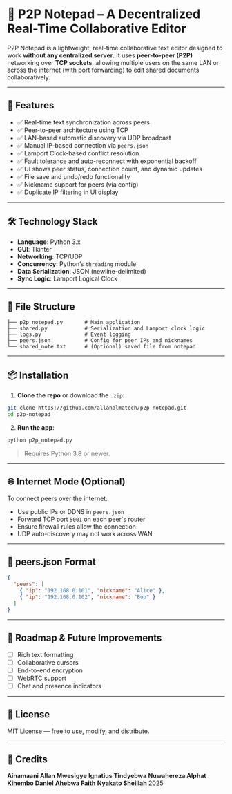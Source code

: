 # 📝 P2P Notepad – A Decentralized Real-Time Collaborative Editor

P2P Notepad is a lightweight, real-time collaborative text editor designed to work **without any centralized server**. It uses **peer-to-peer (P2P)** networking over **TCP sockets**, allowing multiple users on the same LAN or across the internet (with port forwarding) to edit shared documents collaboratively.

---

## 🚀 Features

- ✅ Real-time text synchronization across peers  
- ✅ Peer-to-peer architecture using TCP  
- ✅ LAN-based automatic discovery via UDP broadcast  
- ✅ Manual IP-based connection via `peers.json`  
- ✅ Lamport Clock-based conflict resolution  
- ✅ Fault tolerance and auto-reconnect with exponential backoff  
- ✅ UI shows peer status, connection count, and dynamic updates  
- ✅ File save and undo/redo functionality  
- ✅ Nickname support for peers (via config)  
- ✅ Duplicate IP filtering in UI display  

---

## 🛠 Technology Stack

- **Language**: Python 3.x  
- **GUI**: Tkinter  
- **Networking**: TCP/UDP  
- **Concurrency**: Python’s `threading` module  
- **Data Serialization**: JSON (newline-delimited)  
- **Sync Logic**: Lamport Logical Clock  

---

## 📁 File Structure

```
├── p2p_notepad.py       # Main application
├── shared.py            # Serialization and Lamport clock logic
├── logs.py              # Event logging
├── peers.json           # Config for peer IPs and nicknames
└── shared_note.txt      # (Optional) saved file from notepad
```

---

## 📦 Installation

1. **Clone the repo** or download the `.zip`:
```bash
git clone https://github.com/allanalmatech/p2p-notepad.git
cd p2p-notepad
```

2. **Run the app**:
```bash
python p2p_notepad.py
```

> Requires Python 3.8 or newer.

---

## 🌐 Internet Mode (Optional)

To connect peers over the internet:
- Use public IPs or DDNS in `peers.json`
- Forward TCP port `5001` on each peer's router
- Ensure firewall rules allow the connection
- UDP auto-discovery may not work across WAN

---

## 🧠 peers.json Format

```json
{
  "peers": [
    { "ip": "192.168.0.101", "nickname": "Alice" },
    { "ip": "192.168.0.102", "nickname": "Bob" }
  ]
}
```

---

## 📌 Roadmap & Future Improvements

- [ ] Rich text formatting  
- [ ] Collaborative cursors  
- [ ] End-to-end encryption  
- [ ] WebRTC support  
- [ ] Chat and presence indicators  

---

## 📃 License

MIT License — free to use, modify, and distribute.

---

## 🙌 Credits

**Ainamaani Allan Mwesigye**
**Ignatius Tindyebwa**
**Nuwahereza Alphat**
**Kihembo Daniel**
**Ahebwa Faith**
**Nyakato Sheillah**
2025
